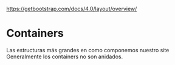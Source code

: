 https://getbootstrap.com/docs/4.0/layout/overview/

# Containers
Las estructuras más grandes en como componemos nuestro site
Generalmente los containers no son anidados.
